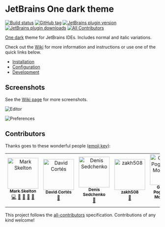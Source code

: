 # JetBrains One dark theme

[![Build status][build-status-badge]][build-status]
[![GitHub tag][latest-release-badge]][latest-release]
[![JetBrains plugin version][plugin-version-badge]][plugin-page]
[![JetBrains plugin downloads][plugin-downloads-badge]][plugin-page]
[![All Contributors][all-contributors]](#contributors)

[One dark](https://github.com/atom/one-dark-syntax) theme for JetBrains IDEs. Includes normal and italic variations.

Check out the [Wiki][wiki] for more information and instructions or use one of the quick links below.

- [Installation][installation]
- [Configuration][configuration]
- [Development][development]

## Screenshots

See the [Wiki page][wiki-screenshots] for more screenshots.

![Editor][editor]

![Preferences][preferences]

[build-status-badge]: https://img.shields.io/travis/com/markypython/jetbrains-one-dark-theme/master.svg
[build-status]: https://travis-ci.com/markypython/jetbrains-one-dark-theme "Build status"
[latest-release-badge]: https://img.shields.io/github/tag/markypython/jetbrains-one-dark-theme.svg
[latest-release]: https://github.com/markypython/jetbrains-one-dark-theme/releases/latest "Latest release"
[plugin-version-badge]: https://img.shields.io/jetbrains/plugin/v/11938-one-dark-theme.svg
[plugin-page]: https://plugins.jetbrains.com/plugin/11938-one-dark-theme "Plugin homepage"
[plugin-downloads-badge]: https://img.shields.io/jetbrains/plugin/d/11938-one-dark-theme.svg
[all-contributors]: https://img.shields.io/badge/all_contributors-3-orange.svg "All Contributors"
[wiki]: https://github.com/markypython/jetbrains-one-dark-theme/wiki "Wiki home"
[installation]: https://github.com/markypython/jetbrains-one-dark-theme/wiki/Installation "Installation instructions"
[configuration]: https://github.com/markypython/jetbrains-one-dark-theme/wiki/Configuration "Configuration instructions"
[development]: https://github.com/markypython/jetbrains-one-dark-theme/wiki/Development "Development instructions"
[wiki-screenshots]: https://github.com/markypython/jetbrains-one-dark-theme/wiki/Screenshots "Screenshots"
[editor]: https://github.com/markypython/jetbrains-one-dark-theme/raw/master/docs/screenshots/java.png "Editor"
[preferences]: https://github.com/markypython/jetbrains-one-dark-theme/raw/master/docs/screenshots/preferences.png "Preferences"

## Contributors

Thanks goes to these wonderful people ([emoji key](https://allcontributors.org/docs/en/emoji-key)):

<!-- ALL-CONTRIBUTORS-LIST:START - Do not remove or modify this section -->
<!-- prettier-ignore -->
<table><tr><td align="center"><a href="https://github.com/markypython"><img src="https://avatars3.githubusercontent.com/u/25914066?v=4" width="100px;" alt="Mark Skelton"/><br /><sub><b>Mark Skelton</b></sub></a><br /><a href="https://github.com/markypython/jetbrains-one-dark-theme/commits?author=markypython" title="Code">💻</a> <a href="#question-markypython" title="Answering Questions">💬</a> <a href="https://github.com/markypython/jetbrains-one-dark-theme/commits?author=markypython" title="Documentation">📖</a> <a href="#ideas-markypython" title="Ideas, Planning, & Feedback">🤔</a> <a href="#maintenance-markypython" title="Maintenance">🚧</a></td><td align="center"><a href="https://www.dacoto.com"><img src="https://avatars2.githubusercontent.com/u/16915053?v=4" width="100px;" alt="David Cortés"/><br /><sub><b>David Cortés</b></sub></a><br /><a href="https://github.com/markypython/jetbrains-one-dark-theme/issues?q=author%3Adacoto" title="Bug reports">🐛</a></td><td align="center"><a href="http://x1unix.com"><img src="https://avatars0.githubusercontent.com/u/9203548?v=4" width="100px;" alt="Denis Sedchenko"/><br /><sub><b>Denis Sedchenko</b></sub></a><br /><a href="https://github.com/markypython/jetbrains-one-dark-theme/issues?q=author%3Ax1unix" title="Bug reports">🐛</a></td><td align="center"><a href="https://github.com/zakh508"><img src="https://avatars1.githubusercontent.com/u/3613383?v=4" width="100px;" alt="zakh508"/><br /><sub><b>zakh508</b></sub></a><br /><a href="https://github.com/markypython/jetbrains-one-dark-theme/issues?q=author%3Azakh508" title="Bug reports">🐛</a></td><td align="center"><a href="https://github.com/GauthierPLM"><img src="https://avatars0.githubusercontent.com/u/2579741?v=4" width="100px;" alt="Gauthier Pogam--Le Montagner"/><br /><sub><b>Gauthier Pogam--Le Montagner</b></sub></a><br /><a href="#ideas-GauthierPLM" title="Ideas, Planning, & Feedback">🤔</a></td></tr></table>

<!-- ALL-CONTRIBUTORS-LIST:END -->

This project follows the [all-contributors](https://github.com/all-contributors/all-contributors) specification. Contributions of any kind welcome!
